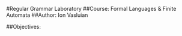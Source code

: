 #Regular Grammar Laboratory
##Course: Formal Languages & Finite Automata
##Author: Ion Vasluian

##Objectives:
